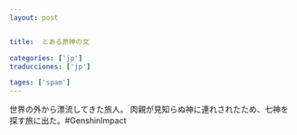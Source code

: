 ```yaml
---
layout: post


title:  とある原神の文

categories: ['jp']
traducciones: ['jp']

tages: ['spam']
---
```


世界の外から漂流してきた旅人。 肉親が見知らぬ神に連れされたため、七神を探す旅に出た。#GenshinImpact